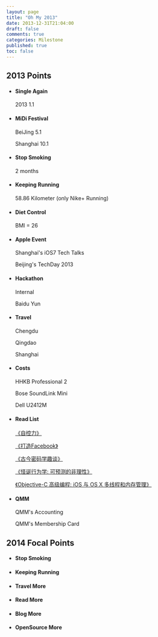 ```yaml
---
layout: page
title: "Oh My 2013"
date: 2013-12-31T21:04:00
draft: false
comments: true
categories: Milestone
published: true
toc: false
---
```



2013 Points
-----------

* #### Single Again

    2013 1.1

* #### MiDi Festival

    BeiJing 5.1

    Shanghai 10.1
<!-- more -->
* #### Stop Smoking

    2 months

* #### Keeping Running

    58.86 Kilometer (only Nike+ Running)

* #### Diet Control

    BMI = 26

* #### Apple Event

    Shanghai's iOS7 Tech Talks

    Beijing's TechDay 2013


* #### Hackathon

    Internal

    Baidu Yun

* #### Travel

    Chengdu

    Qingdao

    Shanghai

* #### Costs

    HHKB Professional 2

    Bose SoundLink Mini

    Dell U2412M

* #### Read List

    [《自控力》][1]

    [《打造Facebook》][2]

    [《古今密码学趣谈》][3]

    [《怪诞行为学: 可预测的非理性》][4]

    [《Objective-C 高级编程: iOS 与 OS X 多线程和内存管理》][5]

* #### QMM

    QMM's Accounting

    QMM's Membership Card


2014 Focal Points
-----------------


* #### Stop Smoking

* #### Keeping Running

* #### Travel More

* #### Read More

* #### Blog More

* #### OpenSource More


[1]: http://book.douban.com/subject/10786473/
[2]: http://book.douban.com/subject/20471120/
[3]: http://book.douban.com/subject/20281462/
[4]: http://book.douban.com/subject/4929844/
[5]: http://book.douban.com/subject/24720270/

